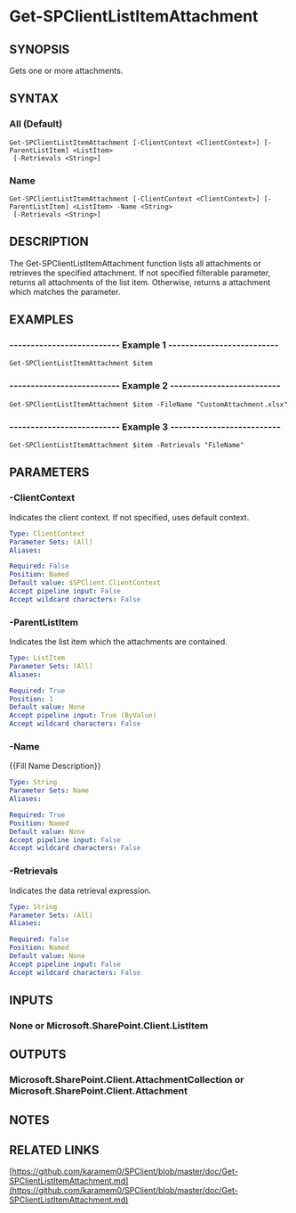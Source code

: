 # Get-SPClientListItemAttachment

## SYNOPSIS
Gets one or more attachments.

## SYNTAX

### All (Default)
```
Get-SPClientListItemAttachment [-ClientContext <ClientContext>] [-ParentListItem] <ListItem>
 [-Retrievals <String>]
```

### Name
```
Get-SPClientListItemAttachment [-ClientContext <ClientContext>] [-ParentListItem] <ListItem> -Name <String>
 [-Retrievals <String>]
```

## DESCRIPTION
The Get-SPClientListItemAttachment function lists all attachments or retrieves
the specified attachment.
If not specified filterable parameter, returns all
attachments of the list item.
Otherwise, returns a attachment which matches
the parameter.

## EXAMPLES

### -------------------------- Example 1 --------------------------
```
Get-SPClientListItemAttachment $item
```

### -------------------------- Example 2 --------------------------
```
Get-SPClientListItemAttachment $item -FileName "CustomAttachment.xlsx"
```

### -------------------------- Example 3 --------------------------
```
Get-SPClientListItemAttachment $item -Retrievals "FileName"
```

## PARAMETERS

### -ClientContext
Indicates the client context.
If not specified, uses default context.

```yaml
Type: ClientContext
Parameter Sets: (All)
Aliases: 

Required: False
Position: Named
Default value: $SPClient.ClientContext
Accept pipeline input: False
Accept wildcard characters: False
```

### -ParentListItem
Indicates the list item which the attachments are contained.

```yaml
Type: ListItem
Parameter Sets: (All)
Aliases: 

Required: True
Position: 1
Default value: None
Accept pipeline input: True (ByValue)
Accept wildcard characters: False
```

### -Name
{{Fill Name Description}}

```yaml
Type: String
Parameter Sets: Name
Aliases: 

Required: True
Position: Named
Default value: None
Accept pipeline input: False
Accept wildcard characters: False
```

### -Retrievals
Indicates the data retrieval expression.

```yaml
Type: String
Parameter Sets: (All)
Aliases: 

Required: False
Position: Named
Default value: None
Accept pipeline input: False
Accept wildcard characters: False
```

## INPUTS

### None or Microsoft.SharePoint.Client.ListItem

## OUTPUTS

### Microsoft.SharePoint.Client.AttachmentCollection or Microsoft.SharePoint.Client.Attachment

## NOTES

## RELATED LINKS

[https://github.com/karamem0/SPClient/blob/master/doc/Get-SPClientListItemAttachment.md](https://github.com/karamem0/SPClient/blob/master/doc/Get-SPClientListItemAttachment.md)

